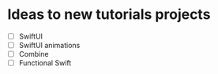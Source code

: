 # Ideas to new tutorials projects

- [ ] SwiftUI
- [ ] SwiftUI animations
- [ ] Combine
- [ ] Functional Swift
